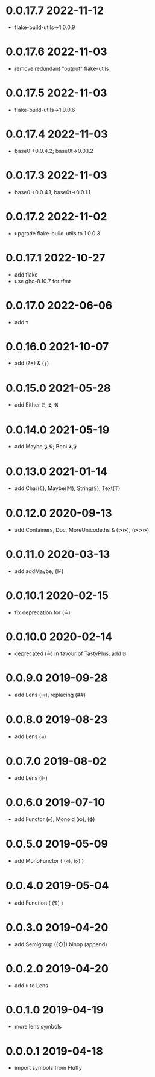0.0.17.7 2022-11-12
==================
- flake-build-utils->1.0.0.9

0.0.17.6 2022-11-03
===================
- remove redundant "output" flake-utils

0.0.17.5 2022-11-03
===================
- flake-build-utils->1.0.0.6

0.0.17.4 2022-11-03
===================
- base0->0.0.4.2; base0t->0.0.1.2

0.0.17.3 2022-11-03
===================
- base0->0.0.4.1; base0t->0.0.1.1

0.0.17.2 2022-11-02
===================
- upgrade flake-build-utils to 1.0.0.3

0.0.17.1 2022-10-27
===================
- add flake
- use ghc-8.10.7 for tfmt

0.0.17.0 2022-06-06
==================
- add ﬧ

0.0.16.0 2021-10-07
===================
- add (?+) & (⨦)

0.0.15.0 2021-05-28
===================
- add Either 𝔼, 𝕷, 𝕽

0.0.14.0 2021-05-19
===================
- add Maybe 𝕵,𝕹; Bool 𝕿,𝕱

0.0.13.0 2021-01-14
===================
- add Char(ℂ), Maybe(𝕄), String(𝕊), Text(𝕋)

0.0.12.0 2020-09-13
=====================
- add Containers, Doc, MoreUnicode.hs & (⊳⊳), (⊳⊳⊳)

0.0.11.0 2020-03-13
=====================
- add addMaybe, (⊮)

0.0.10.1 2020-02-15
=====================
- fix deprecation for (≟)

0.0.10.0 2020-02-14
===================
- deprecated (≟) in favour of TastyPlus; add 𝔹

0.0.9.0 2019-09-28
==================
- add Lens (⫥), replacing (##)

0.0.8.0 2019-08-23
==================
- add Lens (⫣)

0.0.7.0 2019-08-02
==================
- add Lens (⊩)

0.0.6.0 2019-07-10
==================
- add Functor (⩺), Monoid (ю), (ф)

0.0.5.0 2019-05-09
==================
- add MonoFunctor ( (⪦), (⪧) )

0.0.4.0 2019-05-04
==================
- add Function ( (⅋) )

0.0.3.0 2019-04-20
==================
- add Semigroup ((◇)) binop (append)

0.0.2.0 2019-04-20
==================
- add ⊧ to Lens

0.0.1.0 2019-04-19
==================
- more lens symbols

0.0.0.1 2019-04-18
==================

- import symbols from Fluffy
